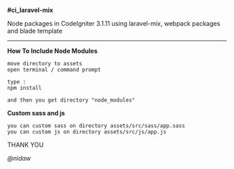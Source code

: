 **#ci_laravel-mix**

Node packages in CodeIgniter 3.1.11 using laravel-mix, webpack packages and blade template

------



**How To Include Node Modules**

```
move directory to assets
open terminal / command prompt

type : 
npm install

and then you get directory "node_modules"

```



**Custom sass and js**

```
you can custom sass on directory assets/src/sass/app.sass
you can custom js on directory assets/src/js/app.js
```






THANK YOU

*@nidaw*
